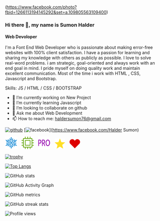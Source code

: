 (https://www.facebook.com/photo?fbid=1266113194145292&set=a.109805563109400)

### Hi there 👋, my name is Sumon Halder
#### Web Devoloper

I'm a Font End Web Developer who is passionate about making error-free websites with 100% client satisfaction. I have a passion for learning and sharing my knowledge with others as publicly as possible. I love to solve real-word problems. i am strategic, goal-oriented and always work with an end goal in mind. I pride myself on doing quality work and maintain excellent communication. Most of the time i work with HTML , CSS, Javascript and Bootstrap.

Skills:  JS / HTML / CSS / BOOTSTRAP

- 🔭 I’m currently working on New Project 
- 🌱 I’m currently learning Javascript 
- 👯 I’m looking to collaborate on github 
- 💬 Ask me about Web Development 
- 📫 How to reach me: haldersumon76@gmail.com 


[<img src='https://cdn.jsdelivr.net/npm/simple-icons@3.0.1/icons/github.svg' alt='github' height='40'>](https://github.com/sumonhalder)  [<img src='https://cdn.jsdelivr.net/npm/simple-icons@3.0.1/icons/facebook.svg' alt='facebook' height='40'>](https://www.facebook.com/Halder Sumon)  

<a href='https://archiveprogram.github.com/'><img src='https://raw.githubusercontent.com/acervenky/animated-github-badges/master/assets/acbadge.gif' width='40' height='40'></a> <a href='https://docs.github.com/en/developers'><img src='https://raw.githubusercontent.com/acervenky/animated-github-badges/master/assets/devbadge.gif' width='40' height='40'></a> <a href='https://github.com/pricing'><img src='https://raw.githubusercontent.com/acervenky/animated-github-badges/master/assets/pro.gif' width='40' height='40'></a> <a href='https://stars.github.com/'><img src='https://raw.githubusercontent.com/acervenky/animated-github-badges/master/assets/starbadge.gif' width='35' height='35'></a> <a href='https://docs.github.com/en/github/supporting-the-open-source-community-with-github-sponsors'><img src='https://raw.githubusercontent.com/acervenky/animated-github-badges/master/assets/sponsorbadge.gif' width='35' height='35'></a> 

[![trophy](https://github-profile-trophy.vercel.app/?username=sumonhalder)](https://github.com/ryo-ma/github-profile-trophy)

[![Top Langs](https://github-readme-stats.vercel.app/api/top-langs/?username=sumonhalder)](https://github.com/anuraghazra/github-readme-stats)

![GitHub stats](https://github-readme-stats.vercel.app/api?username=sumonhalder&show_icons=true&count_private=true)  

![GitHub Activity Graph](https://activity-graph.herokuapp.com/graph?username=sumonhalder)  

![GitHub metrics](https://metrics.lecoq.io/sumonhalder)  

![GitHub streak stats](https://github-readme-streak-stats.herokuapp.com/?user=sumonhalder)  

![Profile views](https://gpvc.arturio.dev/sumonhalder)  
